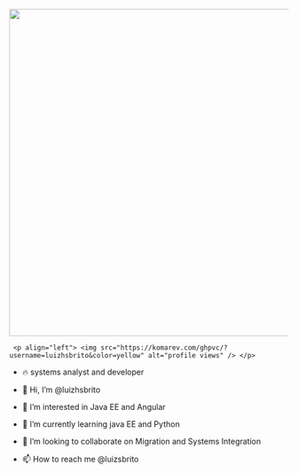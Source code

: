 <img aligh="right" height="590em"
     src ="https://raw.githubusercontent.com/gist/luizhsbrito/cd627270dbed0bfadd97c07c373cda22/raw/cdafaff268d9989e8b05eb640556f510d429c01f/git.svg"/>

     <p align="left"> <img src="https://komarev.com/ghpvc/?username=luizhsbrito&color=yellow" alt="profile views" /> </p>
     
   - 🔥 systems analyst and developer





- 👋 Hi, I’m @luizhsbrito
- 👀 I’m interested in Java EE and Angular
- 🌱 I’m currently learning  java EE and Python
- 💞️ I’m looking to collaborate on Migration and Systems Integration 
- 📫 How to reach me  @luizsbrito

<!---
luizhsbrito/luizhsbrito is a ✨ special ✨ welcome to my repository, still premature but looking to collaborate with the community  
--->
